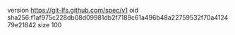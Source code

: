version https://git-lfs.github.com/spec/v1
oid sha256:f1af975c228db08d09981db2f7189c61a496b48a22759532f70a412479e21842
size 100
